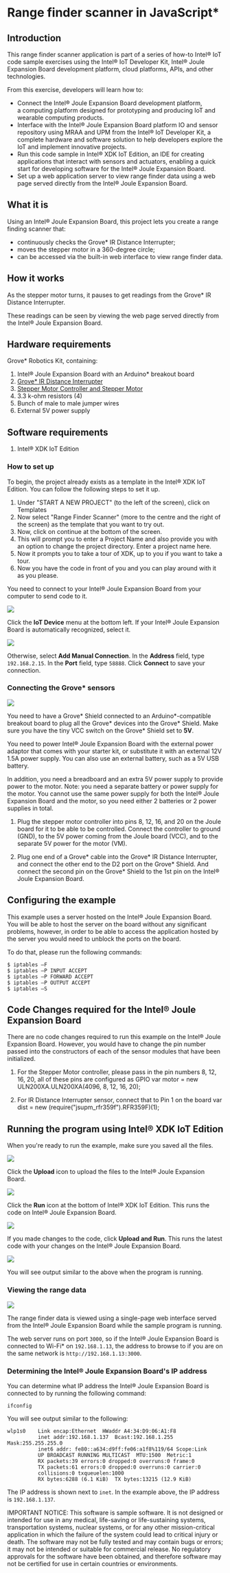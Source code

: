 # Range finder scanner in JavaScript*

## Introduction

This range finder scanner application is part of a series of how-to Intel® IoT code sample exercises using the Intel® IoT Developer Kit, Intel® Joule Expansion Board development platform, cloud platforms, APIs, and other technologies.

From this exercise, developers will learn how to:<br>
- Connect the Intel® Joule Expansion Board development platform, a computing platform designed for prototyping and producing IoT and wearable computing products.<br>
- Interface with the Intel® Joule Expansion Board platform IO and sensor repository using MRAA and UPM from the Intel® IoT Developer Kit, a complete hardware and software solution to help developers explore the IoT and implement innovative projects.<br>
- Run this code sample in Intel® XDK IoT Edition, an IDE for creating applications that interact with sensors and actuators, enabling a quick start for developing software for the Intel® Joule Expansion Board.<br>
- Set up a web application server to view range finder data using a web page served directly from the Intel® Joule Expansion Board.

## What it is

Using an Intel® Joule Expansion Board, this project lets you create a range finding scanner that:<br>
- continuously checks the Grove\* IR Distance Interrupter;<br>
- moves the stepper motor in a 360-degree circle;<br>
- can be accessed via the built-in web interface to view range finder data.

## How it works

As the stepper motor turns, it pauses to get readings from the Grove\* IR Distance Interrupter.

These readings can be seen by viewing the web page served directly from the Intel® Joule Expansion Board.

## Hardware requirements

Grove\* Robotics Kit, containing:

1. Intel® Joule Expansion Board with an Arduino\* breakout board
2. [Grove\* IR Distance Interrupter](http://iotdk.intel.com/docs/master/upm/node/classes/rfr359f.html)
3. [Stepper Motor Controller and Stepper Motor](http://iotdk.intel.com/docs/master/upm/node/classes/uln200xa.html)
4. 3.3 k-ohm resistors (4)
5. Bunch of male to male jumper wires
6. External 5V power supply

## Software requirements

1. Intel® XDK IoT Edition

### How to set up

To begin, the project already exists as a template in the Intel® XDK IoT Edition. You can follow the following steps to set it up.

1. Under "START A NEW PROJECT" (to the left of the screen), click on Templates
2. Now select "Range Finder Scanner" (more to the centre and the right of the screen) as the template that you want to try out.
3. Now, click on continue at the bottom of the screen.
4. This will prompt you to enter a Project Name and also provide you with an option to change the project directory. Enter a project name here.
5. Now it prompts you to take a tour of XDK, up to you if you want to take a tour.
6. Now you have the code in front of you and you can play around with it as you please.

You need to connect to your Intel® Joule Expansion Board from your computer to send code to it.

![](./images/xdk-select-device.png)

Click the **IoT Device** menu at the bottom left. If your Intel® Joule Expansion Board is automatically recognized, select it.

![](./images/xdk-manual-connect.png)

Otherwise, select **Add Manual Connection**.
In the **Address** field, type `192.168.2.15`. In the **Port** field, type `58888`.
Click **Connect** to save your connection.

### Connecting the Grove\* sensors

![](./images/range-finder-scanner-overall.jpg)

You need to have a Grove\* Shield connected to an Arduino\*-compatible breakout board to plug all the Grove\* devices into the Grove\* Shield. Make sure you have the tiny VCC switch on the Grove\* Shield set to **5V**.

You need to power Intel® Joule Expansion Board with the external power adaptor that comes with your starter kit, or substitute it with an external 12V 1.5A power supply. You can also use an external battery, such as a 5V USB battery.

In addition, you need a breadboard and an extra 5V power supply to provide power to the motor. Note: you need a separate battery or power supply for the motor. You cannot use the same power supply for both the Intel® Joule Expansion Board and the motor, so you need either 2 batteries or 2 power supplies in total.

1. Plug the stepper motor controller into pins 8, 12, 16, and 20 on the Joule board for it to be able to be controlled. Connect the controller to ground (GND), to the 5V power coming from the Joule board (VCC), and to the separate 5V power for the motor (VM).

2. Plug one end of a Grove\* cable into the Grove\* IR Distance Interrupter, and connect the other end to the D2 port on the Grove\* Shield. And connect the second pin on the Grove\* Shield to the 1st pin on the Intel® Joule Expansion Board.

## Configuring the example

This example uses a server hosted on the Intel® Joule Expansion Board. You will be able to host the server on the board without any significant problems, however, in order to be able to access the application hosted by the server you would need to unblock the ports on the board.

To do that, please run the following commands:

	$ iptables –F
	$ iptables –P INPUT ACCEPT
	$ iptables –P FORWARD ACCEPT
	$ iptables –P OUTPUT ACCEPT
	$ iptables –S

## Code Changes required for the Intel® Joule Expansion Board

There are no code changes required to run this example on the Intel® Joule Expansion Board. However, you would have to change the pin number passed into the constructors of each of the sensor modules that have been initialized.

1. For the Stepper Motor controller, please pass in the pin numbers 8, 12, 16, 20, all of these pins are configured as GPIO
	var motor = new ULN200XA.ULN200XA(4096, 8, 12, 16, 20);

2. For IR Distance Interrupter sensor, connect that to Pin 1 on the board
	var dist = new (require("jsupm_rfr359f").RFR359F)(1);

## Running the program using Intel® XDK IoT Edition

When you're ready to run the example, make sure you saved all the files.

![](./images/xdk-upload.png)

Click the **Upload** icon to upload the files to the Intel® Joule Expansion Board.

![](./images/xdk-run.png)

Click the **Run** icon at the bottom of Intel® XDK IoT Edition. This runs the code on Intel® Joule Expansion Board.

![](./images/xdk-upload-run.png)

If you made changes to the code, click **Upload and Run**. This runs the latest code with your changes on the Intel® Joule Expansion Board.

![](./images/range-finder-output.png)

You will see output similar to the above when the program is running.

### Viewing the range data

![](./images/range-finder-web.png)

The range finder data is viewed using a single-page web interface served from the Intel® Joule Expansion Board while the sample program is running.

The web server runs on port `3000`, so if the Intel® Joule Expansion Board is connected to Wi-Fi\* on `192.168.1.13`, the address to browse to if you are on the same network is `http://192.168.1.13:3000`.

### Determining the Intel® Joule Expansion Board's IP address

You can determine what IP address the Intel® Joule Expansion Board is connected to by running the following command:

    ifconfig
 
You will see output similar to the following:

    wlp1s0    Link encap:Ethernet  HWaddr A4:34:D9:06:A1:F8
			  inet addr:192.168.1.137  Bcast:192.168.1.255  Mask:255.255.255.0
			  inet6 addr: fe80::a634:d9ff:fe06:a1f8%119/64 Scope:Link
			  UP BROADCAST RUNNING MULTICAST  MTU:1500  Metric:1
			  RX packets:39 errors:0 dropped:0 overruns:0 frame:0
			  TX packets:61 errors:0 dropped:0 overruns:0 carrier:0
			  collisions:0 txqueuelen:1000
			  RX bytes:6288 (6.1 KiB)  TX bytes:13215 (12.9 KiB)


The IP address is shown next to `inet`. In the example above, the IP address is `192.168.1.137`.

IMPORTANT NOTICE: This software is sample software. It is not designed or intended for use in any medical, life-saving or life-sustaining systems, transportation systems, nuclear systems, or for any other mission-critical application in which the failure of the system could lead to critical injury or death. The software may not be fully tested and may contain bugs or errors; it may not be intended or suitable for commercial release. No regulatory approvals for the software have been obtained, and therefore software may not be certified for use in certain countries or environments.
